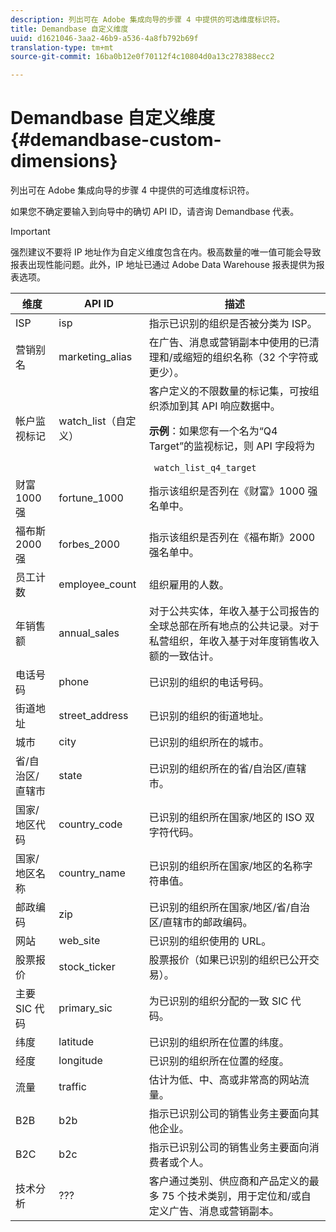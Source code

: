 ```yaml
---
description: 列出可在 Adobe 集成向导的步骤 4 中提供的可选维度标识符。
title: Demandbase 自定义维度
uuid: d1621046-3aa2-46b9-a536-4a8fb792b69f
translation-type: tm+mt
source-git-commit: 16ba0b12e0f70112f4c10804d0a13c278388ecc2

---
```



# Demandbase 自定义维度{#demandbase-custom-dimensions}

列出可在 Adobe 集成向导的步骤 4 中提供的可选维度标识符。

如果您不确定要输入到向导中的确切 API ID，请咨询 Demandbase 代表。

>[!IMPORTANT]
>
>强烈建议不要将 IP 地址作为自定义维度包含在内。极高数量的唯一值可能会导致报表出现性能问题。此外，IP 地址已通过 Adobe Data Warehouse 报表提供为报表选项。

<table id="table_3B44A18BE5FE45BC83389F89B48D9B97"> 
 <thead> 
  <tr> 
   <th colname="col1" class="entry"> 维度 </th> 
   <th colname="col2" class="entry"> API ID </th> 
   <th colname="col3" class="entry"> 描述 </th> 
  </tr>
 </thead>
 <tbody> 
  <tr> 
   <td colname="col1"> ISP </td> 
   <td colname="col2"> isp </td> 
   <td colname="col3"> 指示已识别的组织是否被分类为 ISP。 </td> 
  </tr> 
  <tr> 
   <td colname="col1"> 营销别名 </td> 
   <td colname="col2"> marketing_alias </td> 
   <td colname="col3"> 在广告、消息或营销副本中使用的已清理和/或缩短的组织名称（32 个字符或更少）。 </td> 
  </tr> 
  <tr> 
   <td colname="col1"> 帐户监视标记 </td> 
   <td colname="col2"> watch_list（自定义） </td> 
   <td colname="col3">客户定义的不限数量的标记集，可按组织添加到其 API 响应数据中。 <p><b>示例</b>：如果您有一个名为“Q4 Target”的监视标记，则 API 字段将为 </p> <code> watch_list_q4_target</code> </td> 
  </tr> 
  <tr> 
   <td colname="col1"> 财富 1000 强 </td> 
   <td colname="col2"> fortune_1000 </td> 
   <td colname="col3"> 指示该组织是否列在《财富》1000 强名单中。 </td> 
  </tr> 
  <tr> 
   <td colname="col1"> 福布斯 2000 强 </td> 
   <td colname="col2"> forbes_2000 </td> 
   <td colname="col3"> 指示该组织是否列在《福布斯》2000 强名单中。 </td> 
  </tr> 
  <tr> 
   <td colname="col1"> 员工计数 </td> 
   <td colname="col2"> employee_count </td> 
   <td colname="col3"> 组织雇用的人数。 </td> 
  </tr> 
  <tr> 
   <td colname="col1"> 年销售额 </td> 
   <td colname="col2"> annual_sales </td> 
   <td colname="col3"> 对于公共实体，年收入基于公司报告的全球总部在所有地点的公共记录。对于私营组织，年收入基于对年度销售收入额的一致估计。 </td> 
  </tr> 
  <tr> 
   <td colname="col1"> 电话号码 </td> 
   <td colname="col2"> phone </td> 
   <td colname="col3"> 已识别的组织的电话号码。 </td> 
  </tr> 
  <tr> 
   <td colname="col1"> 街道地址 </td> 
   <td colname="col2"> street_address </td> 
   <td colname="col3"> 已识别的组织的街道地址。 </td> 
  </tr> 
  <tr> 
   <td colname="col1"> 城市 </td> 
   <td colname="col2"> city </td> 
   <td colname="col3"> 已识别的组织所在的城市。 </td> 
  </tr> 
  <tr> 
   <td colname="col1"> 省/自治区/直辖市 </td> 
   <td colname="col2"> state </td> 
   <td colname="col3"> 已识别的组织所在的省/自治区/直辖市。 </td> 
  </tr> 
  <tr> 
   <td colname="col1"> 国家/地区代码 </td> 
   <td colname="col2"> country_code </td> 
   <td colname="col3"> 已识别的组织所在国家/地区的 ISO 双字符代码。 </td> 
  </tr> 
  <tr> 
   <td colname="col1"> 国家/地区名称 </td> 
   <td colname="col2"> country_name </td> 
   <td colname="col3"> 已识别的组织所在国家/地区的名称字符串值。 </td> 
  </tr> 
  <tr> 
   <td colname="col1"> 邮政编码 </td> 
   <td colname="col2"> zip </td> 
   <td colname="col3"> 已识别的组织所在国家/地区/省/自治区/直辖市的邮政编码。 </td> 
  </tr> 
  <tr> 
   <td colname="col1"> 网站 </td> 
   <td colname="col2"> web_site </td> 
   <td colname="col3"> 已识别的组织使用的 URL。 </td> 
  </tr> 
  <tr> 
   <td colname="col1"> 股票报价 </td> 
   <td colname="col2"> stock_ticker </td> 
   <td colname="col3"> 股票报价（如果已识别的组织已公开交易）。 </td> 
  </tr> 
  <tr> 
   <td colname="col1"> 主要 SIC 代码 </td> 
   <td colname="col2"> primary_sic </td> 
   <td colname="col3"> 为已识别的组织分配的一致 SIC 代码。 </td> 
  </tr> 
  <tr> 
   <td colname="col1"> 纬度 </td> 
   <td colname="col2"> latitude </td> 
   <td colname="col3"> 已识别的组织所在位置的纬度。 </td> 
  </tr> 
  <tr> 
   <td colname="col1"> 经度 </td> 
   <td colname="col2"> longitude </td> 
   <td colname="col3"> 已识别的组织所在位置的经度。 </td> 
  </tr> 
  <tr> 
   <td colname="col1"> 流量 </td> 
   <td colname="col2"> traffic </td> 
   <td colname="col3"> 估计为低、中、高或非常高的网站流量。 </td> 
  </tr> 
  <tr> 
   <td colname="col1"> B2B </td> 
   <td colname="col2"> b2b </td> 
   <td colname="col3"> 指示已识别公司的销售业务主要面向其他企业。 </td> 
  </tr> 
  <tr> 
   <td colname="col1"> B2C </td> 
   <td colname="col2"> b2c </td> 
   <td colname="col3"> 指示已识别公司的销售业务主要面向消费者或个人。 </td> 
  </tr> 
  <tr> 
   <td colname="col1"> 技术分析 </td> 
   <td colname="col2"> ??? </td> 
   <td colname="col3"> 客户通过类别、供应商和产品定义的最多 75 个技术类别，用于定位和/或自定义广告、消息或营销副本。 </td> 
  </tr> 
 </tbody> 
</table>

